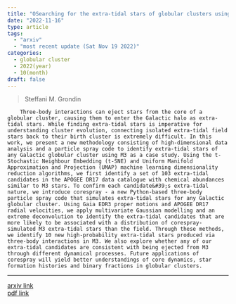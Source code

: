```yaml
---
title: "OSearching for the extra-tidal stars of globular clusters using high-dimensional analysis and a core particle spray code"
date: "2022-11-16"
type: article
tags:
  - "arxiv"
  - "most recent update (Sat Nov 19 2022)"
categories:
  - globular cluster
  - 2022(year)
  - 10(month)
draft: false
---
```


> Steffani M. Grondin

        Three-body interactions can eject stars from the core of a globular cluster, causing them to enter the Galactic halo as extra-tidal stars. While finding extra-tidal stars is imperative for understanding cluster evolution, connecting isolated extra-tidal field stars back to their birth cluster is extremely difficult. In this work, we present a new methodology consisting of high-dimensional data analysis and a particle spray code to identify extra-tidal stars of any Galactic globular cluster using M3 as a case study. Using the t-Stochastic Neighbour Embedding (t-SNE) and Uniform Manifold Approximation and Projection (UMAP) machine learning dimensionality reduction algorithms, we first identify a set of 103 extra-tidal candidates in the APOGEE DR17 data catalogue with chemical abundances similar to M3 stars. To confirm each candidate&#39;s extra-tidal nature, we introduce corespray - a new Python-based three-body particle spray code that simulates extra-tidal stars for any Galactic globular cluster. Using Gaia EDR3 proper motions and APOGEE DR17 radial velocities, we apply multivariate Gaussian modelling and an extreme deconvolution to identify the extra-tidal candidates that are more likely to be associated with a distribution of corespray-simulated M3 extra-tidal stars than the field. Through these methods, we identify 10 new high-probability extra-tidal stars produced via three-body interactions in M3. We also explore whether any of our extra-tidal candidates are consistent with being ejected from M3 through different dynamical processes. Future applications of corespray will yield better understandings of core dynamics, star formation histories and binary fractions in globular clusters.

---

[arxiv link](https://arxiv.org/abs/2207.11263)  
[pdf link](https://arxiv.org/pdf/2207.11263)